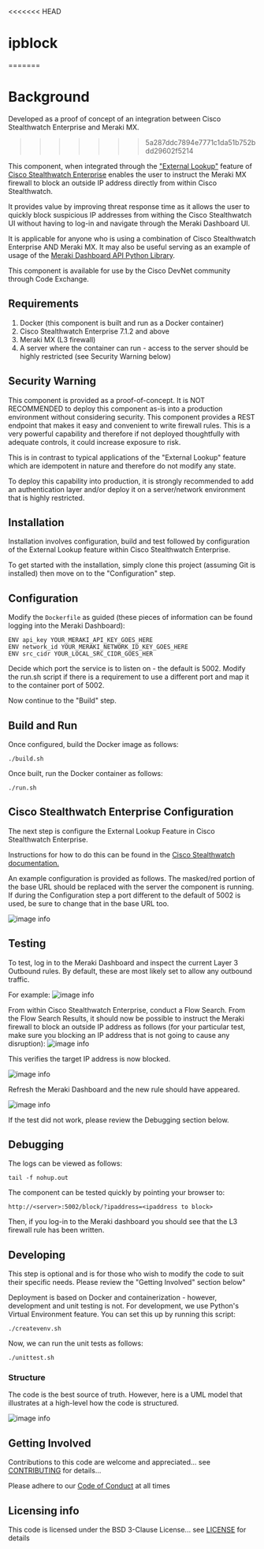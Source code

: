 <<<<<<< HEAD
# ipblock
=======
# Background

Developed as a proof of concept of an integration between Cisco Stealthwatch Enterprise and Meraki MX. 
>>>>>>> 5a287ddc7894e7771c1da51b752bdd29602f5214

This component, when integrated through the ["External Lookup"](https://www.cisco.com/c/dam/en/us/td/docs/security/stealthwatch/management_console/external_lookup/SW_7_3_External_Lookup_DV_1_0.pdf?cachemode=refresh) feature of [Cisco Stealthwatch Enterprise](https://www.cisco.com/c/en/us/products/security/stealthwatch/index.html) enables
the user to instruct the Meraki MX firewall to block an outside IP address directly from within Cisco Stealthwatch.

It provides value by improving threat response time as it allows the user to quickly block suspicious IP addresses 
from withing the Cisco Stealthwatch UI without having to log-in and navigate through the Meraki Dashboard UI. 

It is applicable for anyone who is using a combination of Cisco Stealthwatch Enterprise AND Meraki MX. It may also 
be useful serving as an example of usage of the [Meraki Dashboard API Python Library](https://github.com/meraki/dashboard-api-python).

This component is available for use by the Cisco DevNet community through Code Exchange.

## Requirements
1. Docker (this component is built and run as a Docker container)
2. Cisco Stealthwatch Enterprise 7.1.2 and above
3. Meraki MX (L3 firewall) 
4. A server where the container can run - access to the server should be highly restricted (see Security Warning below)

## Security Warning

This component is provided as a proof-of-concept. It is NOT RECOMMENDED to deploy this component as-is into a 
production environment without considering security. This component provides a REST endpoint that makes it easy and 
convenient to write firewall rules. This is a very powerful capability and therefore if not deployed thoughtfully with 
adequate controls, it could increase exposure to risk. 

This is in contrast to typical applications of the "External Lookup" feature which are idempotent in nature and therefore 
do not modify any state.

To deploy this capability into production, it is strongly recommended to add an authentication layer and/or deploy it on a 
server/network environment that is highly restricted.

## Installation
Installation involves configuration, build and test followed by configuration of the External Lookup feature
within Cisco Stealthwatch Enterprise.

To get started with the installation, simply clone this project (assuming Git is installed) then move on to the 
"Configuration" step. 

## Configuration
Modify the `Dockerfile` as guided (these pieces of information can be found logging into the Meraki Dashboard):
```
ENV api_key YOUR_MERAKI_API_KEY_GOES_HERE
ENV network_id YOUR_MERAKI_NETWORK_ID_KEY_GOES_HERE
ENV src_cidr YOUR_LOCAL_SRC_CIDR_GOES_HER
```
Decide which port the service is to listen on - the default is 5002. Modify the run.sh script if there is a requirement
to use a different port and map it to the container port of 5002.

Now continue to the "Build" step.

## Build and Run
Once configured, build the Docker image as follows:
```
./build.sh
```
Once built, run the Docker container as follows:
```
./run.sh
```

## Cisco Stealthwatch Enterprise Configuration
The next step is configure the External Lookup Feature in Cisco Stealthwatch Enterprise.

Instructions for how to do this can be found in the [Cisco Stealthwatch documentation.](https://www.cisco.com/c/dam/en/us/td/docs/security/stealthwatch/management_console/external_lookup/SW_7_3_External_Lookup_DV_1_0.pdf?cachemode=refresh)

An example configuration is provided as follows. The masked/red portion of the base URL should be 
replaced with the server the component is running. If during the Configuration step a port different to 
the default of 5002 is used, be sure to change that in the base URL too.

![image info](doc_sw_external_lookup_configuration.png)

## Testing

To test, log in to the Meraki Dashboard and inspect the current Layer 3 Outbound rules. By default, these 
are most likely set to allow any outbound traffic.

For example:
![image info](doc_meraki_mx_firewall.png)

From within Cisco Stealthwatch Enterprise, conduct a Flow Search. From the Flow Search Results, it 
should now be possible to instruct the Meraki firewall to block an outside IP address as follows (for 
your particular test, make sure you blocking an IP address that is not going to cause any disruption):
![image info](doc_sw_flow_search_results.png)

This verifies the target IP address is now blocked.

![image info](doc_ipblock.png)

Refresh the Meraki Dashboard and the new rule should have appeared.

![image info](doc_meraki_mx_firewall_after_ipblock.png)

If the test did not work, please review the Debugging section below.

## Debugging
The logs can be viewed as follows:
```
tail -f nohup.out
```
The component can be tested quickly by pointing your browser to:
```
http://<server>:5002/block/?ipaddress=<ipaddress to block>
```
Then, if you log-in to the Meraki dashboard you should see that the L3 firewall
rule has been written.

## Developing
This step is optional and is for those who wish to modify the code to suit their specific needs. Please review the "Getting Involved" section below"

Deployment is based on Docker and containerization - however, development and unit testing is not. For development, we use Python's Virtual Environment feature. You can set this up by running this script:
```
./createvenv.sh
```

Now, we can run the unit tests as follows:

```
./unittest.sh
```

### Structure
The code is the best source of truth. However, here is a UML model that illustrates at a high-level how the code is structured.

![image info](doc_ipblock_class_diagram.png)

## Getting Involved
Contributions to this code are welcome and appreciated... see [CONTRIBUTING](CONTRIBUTING.md) for details... 

Please adhere to our [Code of Conduct](CODE_OF_CONDUCT.md) at all times

## Licensing info
This code is licensed under the BSD 3-Clause License... see [LICENSE](LICENSE) for details